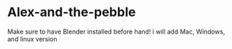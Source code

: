 # Alex-and-the-pebble
Make sure to have Blender installed before hand!
i will add Mac, Windows, and linux version

